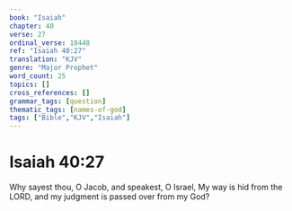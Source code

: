 ```yaml
---
book: "Isaiah"
chapter: 40
verse: 27
ordinal_verse: 18448
ref: "Isaiah 40:27"
translation: "KJV"
genre: "Major Prophet"
word_count: 25
topics: []
cross_references: []
grammar_tags: [question]
thematic_tags: [names-of-god]
tags: ["Bible","KJV","Isaiah"]
---
```


# Isaiah 40:27

Why sayest thou, O Jacob, and speakest, O Israel, My way is hid from the LORD, and my judgment is passed over from my God?
